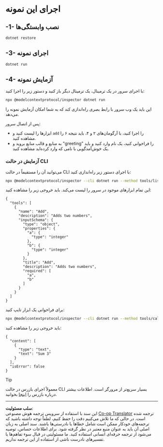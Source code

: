 <!--
CO_OP_TRANSLATOR_METADATA:
{
  "original_hash": "92af35e8c34923031f3d228dffad9ebb",
  "translation_date": "2025-09-03T15:57:40+00:00",
  "source_file": "03-GettingStarted/01-first-server/solution/dotnet/README.md",
  "language_code": "fa"
}
-->
# اجرای این نمونه

## -1- نصب وابستگی‌ها

```bash
dotnet restore
```

## -3- اجرای نمونه

```bash
dotnet run
```

## -4- آزمایش نمونه

با اجرای سرور در یک ترمینال، یک ترمینال دیگر باز کنید و دستور زیر را اجرا کنید:

```bash
npx @modelcontextprotocol/inspector dotnet run
```

این باید یک وب سرور با رابط بصری راه‌اندازی کند که به شما امکان آزمایش نمونه را می‌دهد.

پس از اتصال سرور:

- ابزارها را لیست کنید و `add` را اجرا کنید، با آرگومان‌های ۲ و ۴، باید نتیجه ۶ را مشاهده کنید.
- به منابع و قالب منابع بروید و "greeting" را فراخوانی کنید، یک نام وارد کنید و باید یک خوش‌آمدگویی با نامی که وارد کرده‌اید مشاهده کنید.

### آزمایش در حالت CLI

می‌توانید آن را مستقیماً در حالت CLI با اجرای دستور زیر راه‌اندازی کنید:

```bash
npx @modelcontextprotocol/inspector --cli dotnet run --method tools/list
```

این تمام ابزارهای موجود در سرور را لیست می‌کند. باید خروجی زیر را مشاهده کنید:

```text
{
  "tools": [
    {
      "name": "Add",
      "description": "Adds two numbers",
      "inputSchema": {
        "type": "object",
        "properties": {
          "a": {
            "type": "integer"
          },
          "b": {
            "type": "integer"
          }
        },
        "title": "Add",
        "description": "Adds two numbers",
        "required": [
          "a",
          "b"
        ]
      }
    }
  ]
}
```

برای فراخوانی یک ابزار تایپ کنید:

```bash
npx @modelcontextprotocol/inspector --cli dotnet run --method tools/call --tool-name Add --tool-arg a=1 --tool-arg b=2
```

باید خروجی زیر را مشاهده کنید:

```text
{
  "content": [
    {
      "type": "text",
      "text": "Sum 3"
    }
  ],
  "isError": false
}
```

> [!TIP]
> معمولاً اجرای بازرس در حالت CLI بسیار سریع‌تر از مرورگر است.
> اطلاعات بیشتر درباره بازرس را [اینجا](https://github.com/modelcontextprotocol/inspector) بخوانید.

---

**سلب مسئولیت**:  
این سند با استفاده از سرویس ترجمه هوش مصنوعی [Co-op Translator](https://github.com/Azure/co-op-translator) ترجمه شده است. در حالی که ما تلاش می‌کنیم دقت را حفظ کنیم، لطفاً توجه داشته باشید که ترجمه‌های خودکار ممکن است شامل خطاها یا نادرستی‌ها باشند. سند اصلی به زبان اصلی آن باید به عنوان منبع معتبر در نظر گرفته شود. برای اطلاعات حساس، توصیه می‌شود از ترجمه حرفه‌ای انسانی استفاده کنید. ما مسئولیتی در قبال سوء تفاهم‌ها یا تفسیرهای نادرست ناشی از استفاده از این ترجمه نداریم.